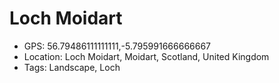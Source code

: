 # Loch Moidart

- GPS: 56.79486111111111,-5.795991666666667
- Location: Loch Moidart, Moidart, Scotland, United Kingdom
- Tags: Landscape, Loch
